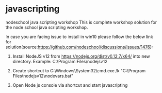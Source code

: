 # javascripting
nodeschool java scripting workshop
This is complete workshop solution for the node school java scripting workshop.

In case you are facing issue to install in win10 please follow the below link for solution(source:https://github.com/nodeschool/discussions/issues/1476):

1. Install NodeJS v12 from https://nodejs.org/dist/v0.12.7/x64/ into new directory. Example: C:\Program Files\nodejsv12

2. Create shortcut to C:\Windows\System32\cmd.exe /k "C:\Program Files\nodejsv12\nodevars.bat"

3. Open Node js console via shortcut and start javascripting

